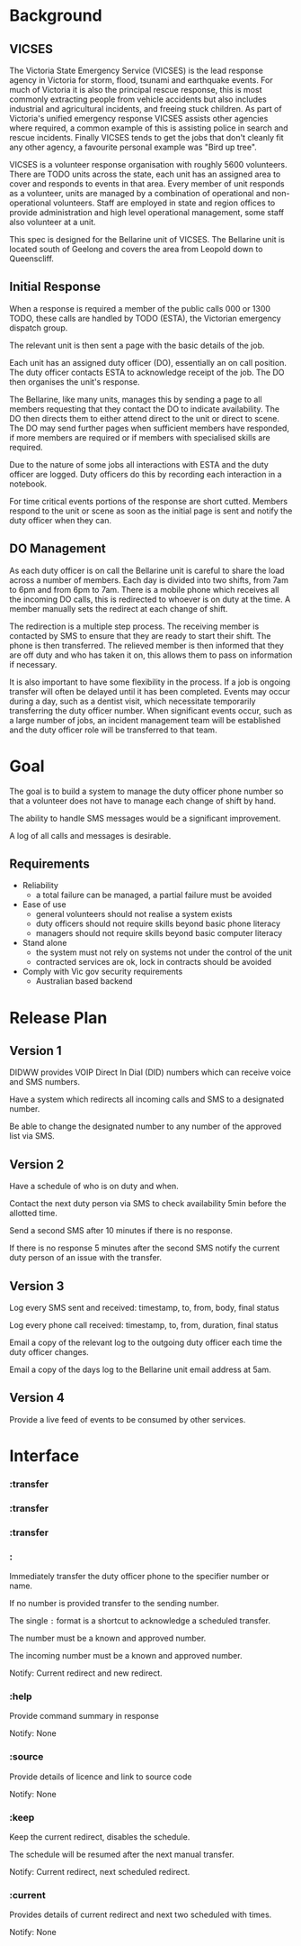 Background
==========

VICSES
------

The Victoria State Emergency Service (VICSES) is the lead response agency in Victoria for storm, flood, tsunami and earthquake events. For much of Victoria it is also the principal rescue response, this is most commonly extracting people from vehicle accidents but also includes industrial and agricultural incidents, and freeing stuck children. As part of Victoria's unified emergency response VICSES assists other agencies where required, a common example of this is assisting police in search and rescue incidents. Finally VICSES tends to get the jobs that don't cleanly fit any other agency, a favourite personal example was "Bird up tree".

VICSES is a volunteer response organisation with roughly 5600 volunteers. There are TODO units across the state, each unit has an assigned area to cover and responds to events in that area. Every member of unit responds as a volunteer, units are managed by a combination of operational and non-operational volunteers. Staff are employed in state and region offices to provide administration and high level operational management, some staff also volunteer at a unit.

This spec is designed for the Bellarine unit of VICSES. The Bellarine unit is located south of Geelong and covers the area from Leopold down to Queenscliff.

Initial Response
----------------

When a response is required a member of the public calls 000 or 1300 TODO, these calls are handled by TODO (ESTA), the Victorian emergency dispatch group.

The relevant unit is then sent a page with the basic details of the job.

Each unit has an assigned duty officer (DO), essentially an on call position. The duty officer contacts ESTA to acknowledge receipt of the job. The DO then organises the unit's response.

The Bellarine, like many units, manages this by sending a page to all members requesting that they contact the DO to indicate availability. The DO then directs them to either attend direct to the unit or direct to scene. The DO may send further pages when sufficient members have responded, if more members are required or if members with specialised skills are required.

Due to the nature of some jobs all interactions with ESTA and the duty officer are logged. Duty officers do this by recording each interaction in a notebook.

For time critical events portions of the response are short cutted. Members respond to the unit or scene as soon as the initial page is sent and notify the duty officer when they can.

DO Management
-------------

As each duty officer is on call the Bellarine unit is careful to share the load across a number of members. Each day is divided into two shifts, from 7am to 6pm and from 6pm to 7am. There is a mobile phone which receives all the incoming DO calls, this is redirected to whoever is on duty at the time. A member manually sets the redirect at each change of shift.

The redirection is a multiple step process. The receiving member is contacted by SMS to ensure that they are ready to start their shift. The phone is then transferred. The relieved member is then informed that they are off duty and who has taken it on, this allows them to pass on information if necessary.

It is also important to have some flexibility in the process. If a job is ongoing transfer will often be delayed until it has been completed. Events may occur during a day, such as a dentist visit, which necessitate temporarily transferring the duty officer number. When significant events occur, such as a large number of jobs, an incident management team will be established and the duty officer role will be transferred to that team.

Goal
====

The goal is to build a system to manage the duty officer phone number so that a volunteer does not have to manage each change of shift by hand.

The ability to handle SMS messages would be a significant improvement.

A log of all calls and messages is desirable.

Requirements
------------

* Reliability
  - a total failure can be managed, a partial failure must be avoided
* Ease of use
  - general volunteers should not realise a system exists
  - duty officers should not require skills beyond basic phone literacy
  - managers should not require skills beyond basic computer literacy
* Stand alone
  - the system must not rely on systems not under the control of the unit
  - contracted services are ok, lock in contracts should be avoided
* Comply with Vic gov security requirements
  - Australian based backend


Release Plan
============

Version 1
---------

DIDWW provides VOIP Direct In Dial (DID) numbers which can receive voice and SMS numbers.

Have a system which redirects all incoming calls and SMS to a designated number.

Be able to change the designated number to any number of the approved list via SMS.


Version 2
---------

Have a schedule of who is on duty and when.

Contact the next duty person via SMS to check availability 5min before the allotted time.

Send a second SMS after 10 minutes if there is no response.

If there is no response 5 minutes after the second SMS notify the current duty person of an issue with the transfer.


Version 3
---------

Log every SMS sent and received: timestamp, to, from, body, final status

Log every phone call received: timestamp, to, from, duration, final status

Email a copy of the relevant log to the outgoing duty officer each time the duty officer changes.

Email a copy of the days log to the Bellarine unit email address at 5am.


Version 4
---------

Provide a live feed of events to be consumed by other services.


Interface
=========

### :transfer <phone number>
### :transfer <name>
### :transfer
### :

Immediately transfer the duty officer phone to the specifier number or name.

If no number is provided transfer to the sending number.

The single `:` format is a shortcut to acknowledge a scheduled transfer.

The number must be a known and approved number.

The incoming number must be a known and approved number.

Notify: Current redirect and new redirect.


### :help

Provide command summary in response

Notify: None


### :source

Provide details of licence and link to source code

Notify: None


### :keep

Keep the current redirect, disables the schedule.

The schedule will be resumed after the next manual transfer.

Notify: Current redirect, next scheduled redirect.


### :current

Provides details of current redirect and next two scheduled with times.

Notify: None

